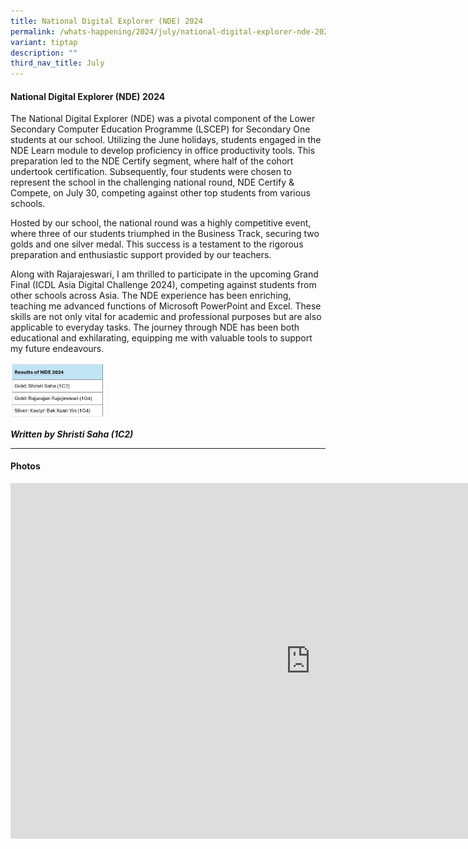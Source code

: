 ```yaml
---
title: National Digital Explorer (NDE) 2024
permalink: /whats-happening/2024/july/national-digital-explorer-nde-2024/
variant: tiptap
description: ""
third_nav_title: July
---
```

<h4><strong>National Digital Explorer (NDE) 2024</strong></h4>
<p>The National Digital Explorer (NDE) was a pivotal component of the Lower
Secondary Computer Education Programme (LSCEP) for Secondary One students
at our school. Utilizing the June holidays, students engaged in the NDE
Learn module to develop proficiency in office productivity tools. This
preparation led to the NDE Certify segment, where half of the cohort undertook
certification. Subsequently, four students were chosen to represent the
school in the challenging national round, NDE Certify &amp; Compete, on
July 30, competing against other top students from various schools.</p>
<p>Hosted by our school, the national round was a highly competitive event,
where three of our students triumphed in the Business Track, securing two
golds and one silver medal. This success is a testament to the rigorous
preparation and enthusiastic support provided by our teachers.</p>
<p>Along with Rajarajeswari, I am thrilled to participate in the upcoming
Grand Final (ICDL Asia Digital Challenge 2024), competing against students
from other schools across Asia. The NDE experience has been enriching,
teaching me advanced functions of Microsoft PowerPoint and Excel. These
skills are not only vital for academic and professional purposes but are
also applicable to everyday tasks. The journey through NDE has been both
educational and exhilarating, equipping me with valuable tools to support
my future endeavours.</p>
<p></p>
<div class="isomer-image-wrapper">
<img style="width: 30%;" height="auto" width="100%" alt="" src="/images/Result_of_NDE_2024.jpg">
</div>
<p></p>
<p><strong><em>Written by Shristi Saha (1C2)</em></strong>
</p>
<hr>
<h4>Photos</h4>
<div class="iframe-wrapper">
<iframe height="569" width="960" allowfullscreen="true" frameborder="0" src="https://docs.google.com/presentation/d/1pK274n_s4ITbyURQrkEJWBLeyhcEM85z_s4ogaA3E1o/embed?start=true&amp;loop=true&amp;delayms=3000"></iframe>
</div>
<p></p>
<p></p>